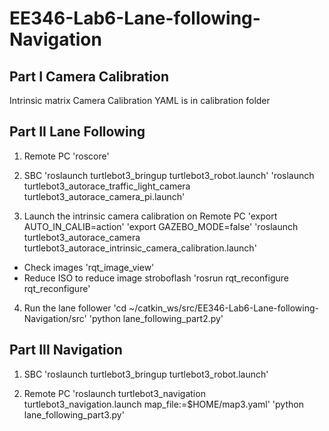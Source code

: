 #  EE346-Lab6-Lane-following-Navigation
##  Part I Camera Calibration

Intrinsic matrix Camera Calibration YAML is in calibration folder

##  Part II Lane Following

1. Remote PC
'roscore'

2. SBC
'roslaunch turtlebot3_bringup turtlebot3_robot.launch'
'roslaunch turtlebot3_autorace_traffic_light_camera turtlebot3_autorace_camera_pi.launch'

3. Launch the intrinsic camera calibration on Remote PC
'export AUTO_IN_CALIB=action'
'export GAZEBO_MODE=false'
'roslaunch turtlebot3_autorace_camera turtlebot3_autorace_intrinsic_camera_calibration.launch'
* Check images
'rqt_image_view'
* Reduce ISO to reduce image stroboflash
'rosrun rqt_reconfigure rqt_reconfigure'

4. Run the lane follower
'cd ~/catkin_ws/src/EE346-Lab6-Lane-following-Navigation/src'
'python lane_following_part2.py'

## Part III Navigation

1. SBC
'roslaunch turtlebot3_bringup turtlebot3_robot.launch'

2. Remote PC
'roslaunch turtlebot3_navigation turtlebot3_navigation.launch map_file:=$HOME/map3.yaml'
'python lane_following_part3.py'

